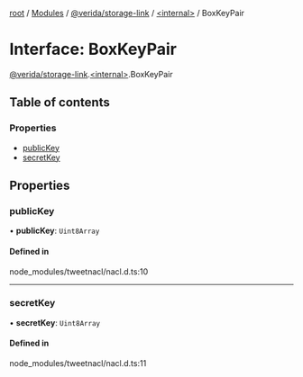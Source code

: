 [root](../README.md) / [Modules](../modules.md) / [@verida/storage-link](../modules/verida_storage_link.md) / [<internal\>](../modules/verida_storage_link._internal_.md) / BoxKeyPair

# Interface: BoxKeyPair

[@verida/storage-link](../modules/verida_storage_link.md).[<internal\>](../modules/verida_storage_link._internal_.md).BoxKeyPair

## Table of contents

### Properties

- [publicKey](verida_storage_link._internal_.BoxKeyPair.md#publickey)
- [secretKey](verida_storage_link._internal_.BoxKeyPair.md#secretkey)

## Properties

### publicKey

• **publicKey**: `Uint8Array`

#### Defined in

node_modules/tweetnacl/nacl.d.ts:10

___

### secretKey

• **secretKey**: `Uint8Array`

#### Defined in

node_modules/tweetnacl/nacl.d.ts:11
